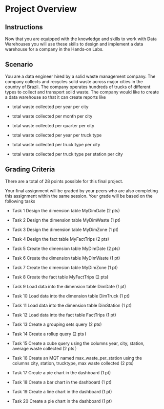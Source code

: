 

# Project Overview

## Instructions

Now that you are equipped with the knowledge and skills to work with Data Warehouses you will use these skills to design and implement a data warehouse for a company in the Hands-on Labs.

## Scenario

You are a data engineer hired by a solid waste management company. The company collects and recycles solid waste across major cities in the country of Brazil. The company operates hundreds of trucks of different types to collect and transport solid waste. The company would like to create a data warehouse so that it can create reports like

-   total waste collected per year per city
    
-   total waste collected per month per city
    
-   total waste collected per quarter per city
    
-   total waste collected per year per truck type
    
-   total waste collected per truck type per city
    
-   total waste collected per truck type per station per city
    

## Grading Criteria

There are a total of 28 points possible for this final project.

Your final assignment will be graded by your peers who are also completing this assignment within the same session. Your grade will be based on the following tasks

-   Task 1 Design the dimension table MyDimDate (2 pts)
    
-   Task 2 Design the dimension table MyDimWaste (1 pt)
    
-   Task 3 Design the dimension table MyDimZone (1 pt)
    
-   Task 4 Design the fact table MyFactTrips (2 pts)
    
-   Task 5 Create the dimension table MyDimDate (2 pts)
    
-   Task 6 Create the dimension table MyDimWaste (1 pt)
    
-   Task 7 Create the dimension table MyDimZone (1 pt)
    
-   Task 8 Create the fact table MyFactTrips (2 pts)
    
-   Task 9  Load data into the dimension table DimDate (1 pt)
    
-   Task 10  Load data into the dimension table DimTruck (1 pt)
    
-   Task 11  Load data into the dimension table DimStation (1 pt)
    
-   Task 12 Load data into the fact table FactTrips (1 pt)
    
-   Task 13 Create a grouping sets query (2 pts)
    
-   Task 14  Create a rollup query (2 pts )
    
-   Task 15 Create a cube query using the columns year, city, station, average waste collected (2 pts )
    
-   Task 16 Create an MQT named max_waste_per_station using the columns city, station, trucktype, max waste collected (2 pts)
    
-   Task 17 Create a pie chart in the dashboard (1 pt)
    
-   Task 18 Create a bar chart in the dashboard (1 pt)
    
-   Task 19  Create a line chart in the dashboard (1 pt)
    
-   Task 20 Create a pie chart in the dashboard (1 pt)
